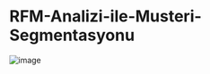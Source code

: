 # RFM-Analizi-ile-Musteri-Segmentasyonu


![image](https://user-images.githubusercontent.com/109437711/205491724-a2f1504b-ae30-4a37-b892-00b945848e4d.png)
